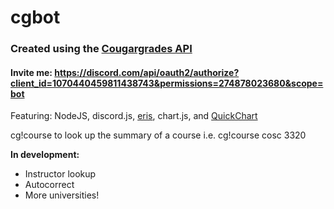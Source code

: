 # cgbot #
### Created using the [Cougargrades API](https://github.com/cougargrades/api#cougargradesapi) ###
#### Invite me: https://discord.com/api/oauth2/authorize?client_id=1070440459811438743&permissions=274878023680&scope=bot ####

Featuring: NodeJS, discord.js, [eris](https://github.com/abalabahaha/eris#eris-), chart.js, and [QuickChart](https://quickchart.io/)

cg!course <course name> to look up the summary of a course
i.e. cg!course cosc 3320

**In development:**
- Instructor lookup
- Autocorrect
- More universities!
